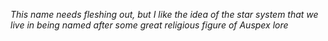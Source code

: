 *This name needs fleshing out, but I like the idea of the star system that we live in being named after some great religious figure of Auspex lore*